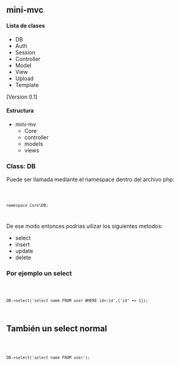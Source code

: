 ## mini-mvc 

 

 #### Lista de clases
- DB
- Auth
- Session
- Controller
- Model
- View
- Upload
- Template


[Version 0.1] 

#### Estructura
<ul>
<li>mini-mv
<ul>
    <li>Core</li>
    <li>controller</li>
    <li>models</li>
    <li>views</li>
    
</ul>
</li>
 </ul>


### Class: DB

<p>Puede ser llamada mediante el namespace dentro del archivo php: </p>
<code>
 
    namespace Core\DB;
    
</code>

<p> De ese modo entonces podrias uilizar los siguientes metodos:</p>
<ul>
    <li>select</li>
    <li>insert</li>
    <li>update</li>
    <li>delete</li>
</ul>

### Por ejemplo un select

<code>

    DB->select('select name FROM user WHERE id=:id',['id' => 1]);

</code>

## También un select normal
<code>

    DB->select('select name FROM user');

</code>
